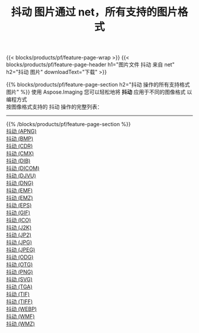 ﻿---
title: 抖动 图片通过 net，所有支持的图片格式 
weight: 3920
url: /zh-hans/net/dither 
lang: zh-hans
langdirlevel: 2
locales: zh-hans,ja,it,ru,de,es,fr,nl,id,lt,pl,pt,vi,tr,ko,zh-hant,ar,hi,th,sv,cs,uk,he
description: 使用 Aspose.Imaging 你可以轻松地通过 net 获取 抖动 图像
---

{{< blocks/products/pf/feature-page-wrap >}}
{{< blocks/products/pf/feature-page-header h1="图片文件 抖动 来自 net" h2="抖动 图片" downloadText="下载" >}}


{{% blocks/products/pf/feature-page-section  h2="抖动 操作的所有支持格式图片" %}}
使用 Aspose.Imaging 您可以轻松地将 **抖动** 应用于不同的图像格式 以编程方式
<br/>
按图像格式支持的 抖动 操作的完整列表：
<hr/>
{{% /blocks/products/pf/feature-page-section %}}
<div class="container-fluid productfamilypage bg-gray">
    <div class="convertypes bg-gray agp-content section">
        <div class="container">
		<div class="row other-converters">
		    <div class='col-md-2 other-converter remove-lp remove-rp'><a href="/imaging/zh-hans/net/dither/apng" >抖动 (APNG)</a></div><div class='col-md-2 other-converter remove-lp remove-rp'><a href="/imaging/zh-hans/net/dither/bmp" >抖动 (BMP)</a></div><div class='col-md-2 other-converter remove-lp remove-rp'><a href="/imaging/zh-hans/net/dither/cdr" >抖动 (CDR)</a></div><div class='col-md-2 other-converter remove-lp remove-rp'><a href="/imaging/zh-hans/net/dither/cmx" >抖动 (CMX)</a></div><div class='col-md-2 other-converter remove-lp remove-rp'><a href="/imaging/zh-hans/net/dither/dib" >抖动 (DIB)</a></div><div class='col-md-2 other-converter remove-lp remove-rp'><a href="/imaging/zh-hans/net/dither/dicom" >抖动 (DICOM)</a></div><div class='col-md-2 other-converter remove-lp remove-rp'><a href="/imaging/zh-hans/net/dither/djvu" >抖动 (DJVU)</a></div><div class='col-md-2 other-converter remove-lp remove-rp'><a href="/imaging/zh-hans/net/dither/dng" >抖动 (DNG)</a></div><div class='col-md-2 other-converter remove-lp remove-rp'><a href="/imaging/zh-hans/net/dither/emf" >抖动 (EMF)</a></div><div class='col-md-2 other-converter remove-lp remove-rp'><a href="/imaging/zh-hans/net/dither/emz" >抖动 (EMZ)</a></div><div class='col-md-2 other-converter remove-lp remove-rp'><a href="/imaging/zh-hans/net/dither/eps" >抖动 (EPS)</a></div><div class='col-md-2 other-converter remove-lp remove-rp'><a href="/imaging/zh-hans/net/dither/gif" >抖动 (GIF)</a></div><div class='col-md-2 other-converter remove-lp remove-rp'><a href="/imaging/zh-hans/net/dither/ico" >抖动 (ICO)</a></div><div class='col-md-2 other-converter remove-lp remove-rp'><a href="/imaging/zh-hans/net/dither/j2k" >抖动 (J2K)</a></div><div class='col-md-2 other-converter remove-lp remove-rp'><a href="/imaging/zh-hans/net/dither/jp2" >抖动 (JP2)</a></div><div class='col-md-2 other-converter remove-lp remove-rp'><a href="/imaging/zh-hans/net/dither/jpg" >抖动 (JPG)</a></div><div class='col-md-2 other-converter remove-lp remove-rp'><a href="/imaging/zh-hans/net/dither/jpeg" >抖动 (JPEG)</a></div><div class='col-md-2 other-converter remove-lp remove-rp'><a href="/imaging/zh-hans/net/dither/odg" >抖动 (ODG)</a></div><div class='col-md-2 other-converter remove-lp remove-rp'><a href="/imaging/zh-hans/net/dither/otg" >抖动 (OTG)</a></div><div class='col-md-2 other-converter remove-lp remove-rp'><a href="/imaging/zh-hans/net/dither/png" >抖动 (PNG)</a></div><div class='col-md-2 other-converter remove-lp remove-rp'><a href="/imaging/zh-hans/net/dither/svg" >抖动 (SVG)</a></div><div class='col-md-2 other-converter remove-lp remove-rp'><a href="/imaging/zh-hans/net/dither/tga" >抖动 (TGA)</a></div><div class='col-md-2 other-converter remove-lp remove-rp'><a href="/imaging/zh-hans/net/dither/tif" >抖动 (TIF)</a></div><div class='col-md-2 other-converter remove-lp remove-rp'><a href="/imaging/zh-hans/net/dither/tiff" >抖动 (TIFF)</a></div><div class='col-md-2 other-converter remove-lp remove-rp'><a href="/imaging/zh-hans/net/dither/webp" >抖动 (WEBP)</a></div><div class='col-md-2 other-converter remove-lp remove-rp'><a href="/imaging/zh-hans/net/dither/wmf" >抖动 (WMF)</a></div><div class='col-md-2 other-converter remove-lp remove-rp'><a href="/imaging/zh-hans/net/dither/wmz" >抖动 (WMZ)</a></div>
                </div>
        </div>
    </div>
</div>
<br/>
